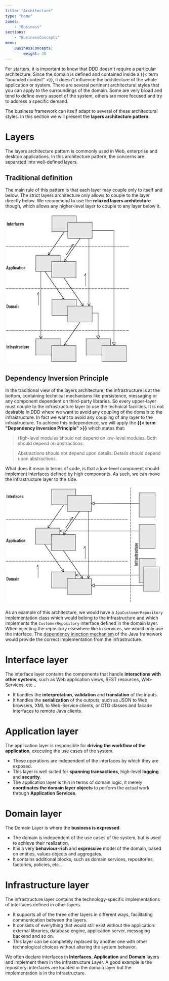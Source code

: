 ```yaml
---
title: "Architecture"
type: "home"
zones:
    - "Business"
sections:
    - "BusinessConcepts"
menu:
    BusinessConcepts:
        weight: 30
---
```


For starters, it is important to know that DDD doesn't require a particular architecture. Since the domain is defined
and contained inside a {{< term "bounded context" >}}, it doesn't influence the architecture of the whole application
or system. There are several pertinent architectural styles that you can apply to the surroundings of the domain. Some
are very broad and tend to define every aspect of the system, others are more focused and try to address a specific
demand. 

The business framework can itself adapt to several of these architectural styles. In this section we will present
the **layers architecture pattern**.
  
# Layers

The layers architecture pattern is commonly used in Web, enterprise and desktop applications. In this architecture
pattern, the concerns are separated into well-defined layers.

## Traditional definition

The main rule of this pattern is that each layer may couple only to itself and below. The strict layers architecture
only allows to couple to the layer directly below. We recommend to use the **relaxed layers architecture** though, which
allows any higher-level layer to couple to any layer below it.

![DDD applied to layers architecture](img/layers.png)

## Dependency Inversion Principle

In the traditional view of the layers architecture, the infrastructure is at the bottom, containing technical
mechanisms like persistence, messaging or any component dependent on third-party libraries. So every upper-layer must
couple to the infrastructure layer to use the technical facilities. It is not desirable in DDD where we want to avoid
any coupling of the domain to the infrastructure. In fact we want to avoid any coupling of any layer to the 
infrastructure. To achieve this independence, we will apply the **{{< term "Dependency Inversion Principle" >}}** which
states that:

> High-level modules should not depend on low-level modules. Both should depend on abstractions.

> Abstractions should not depend upon details. Details should depend upon abstractions.

What does it mean in terms of code, is that a low-level component should implement interfaces defined by high components.
As such, we can move the infrastructure layer to the side.

![DDD applied to layers architecture](img/layers_dip.png)
 
As an example of this architecture, we would have a `JpaCustomerRepository` implementation class which would belong to
the infrastructure and which implements the `CustomerRepository` interface defined in the domain layer. When injecting
the repository elsewhere like in services, we would only use the interface. The
[dependency injection mechanism](/docs/seed/concepts/dependency-injection/) of the Java framework would provide
the correct implementation from the infrastructure.

# Interface layer

The interface layer contains the components that handle **interactions with other systems**, such as Web application
views, REST resources, Web-Services, etc...

- It handles the **interpretation**, **validation** and **translation** of the inputs.
- It handles the **serialization** of the outputs, such as JSON to Web browsers, XML to Web-Service clients, or DTO
classes and facade interfaces to remote Java clients.

# Application layer

The application layer is responsible for **driving the workflow of the application**, executing the use cases of the system.

- These operations are independent of the interfaces by which they are exposed.
- This layer is well suited for **spanning transactions**, high-level **logging** and **security**.
- The application layer is thin in terms of domain logic, it merely **coordinates the domain layer objects** to perform 
the actual work through **Application Services**.

# Domain layer

The Domain Layer is where the **business is expressed**.

- The domain is independent of the use cases of the system, but is used to achieve their realization,
- It is a very **behaviour-rich** and **expressive** model of the domain, based on entities, values objects and aggregates. 
- It contains additional blocks, such as domain services, repositories, factories, policies, etc... 

# Infrastructure layer

The infrastructure layer contains the technology-specific implementations of interfaces defined in other layers. 

- It supports all of the three other layers in different ways, facilitating communication between the layers. 
- It consists of everything that would still exist without the application: external libraries, database engine, 
application server, messaging backend and so on.
- This layer can be completely replaced by another one with other technological choices without altering the system behavior.

We often declare interfaces in **Interfaces**, **Application** and **Domain** layers and implement them in the 
infrastructure Layer. A good example is the repository: interfaces are located in the domain layer but the
implementation is in the infrastructure.







